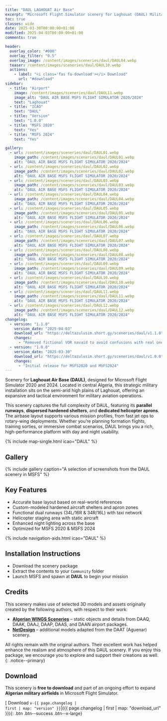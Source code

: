 ```yaml
---
title: "DAUL LAGHOUAT Air Base"
excerpt: "Microsoft Flight Simulator scenery for Laghouat (DAUL) Military Air Base for MSFS2020 & MSFS2024"
toc: true
classes: wide
date: 2025-03-30T00:00:00+01:00
modified: 2025-04-03T00:00:00+01:00
comments: true

header:
  overlay_color: "#000"
  overlay_filter: "0.5"
  overlay_image: /content/images/sceneries/daul/DAUL04.webp
  teaser: /content/images/sceneries/daul/DAUL10.webp
  actions:
    - label: "<i class='fas fa-download'></i> Download"
      url: "#download"
sidebar:
  - title: "Airport"
    image: /content/images/sceneries/daul/DAUL11.webp
    image_alt: "DAUL AIR BASE MSFS FLIGHT SIMULATOR 2020/2024"
    text: "Laghouat"
  - title: "ICAO"
    text: "DAUL"
  - title: "Version"
    text: "1.0.0"
  - title: "MSFS 2020"
    text: "Yes"
  - title: "MSFS 2024"
    text: "Yes"

gallery:
  - url: /content/images/sceneries/daul/DAUL01.webp
    image_path: /content/images/sceneries/daul/DAUL01.webp
    alt: "DAUL AIR BASE MSFS FLIGHT SIMULATOR 2020/2024"
  - url: /content/images/sceneries/daul/DAUL02.webp
    image_path: /content/images/sceneries/daul/DAUL02.webp
    alt: "DAUL AIR BASE MSFS FLIGHT SIMULATOR 2020/2024"
  - url: /content/images/sceneries/daul/DAUL03.webp
    image_path: /content/images/sceneries/daul/DAUL03.webp
    alt: "DAUL AIR BASE MSFS FLIGHT SIMULATOR 2020/2024"
  - url: /content/images/sceneries/daul/DAUL04.webp
    image_path: /content/images/sceneries/daul/DAUL04.webp
    alt: "DAUL AIR BASE MSFS FLIGHT SIMULATOR 2020/2024"
  - url: /content/images/sceneries/daul/DAUL05.webp
    image_path: /content/images/sceneries/daul/DAUL05.webp
    alt: "DAUL AIR BASE MSFS FLIGHT SIMULATOR 2020/2024"
  - url: /content/images/sceneries/daul/DAUL06.webp
    image_path: /content/images/sceneries/daul/DAUL06.webp
    alt: "DAUL AIR BASE MSFS FLIGHT SIMULATOR 2020/2024"
  - url: /content/images/sceneries/daul/DAUL07.webp
    image_path: /content/images/sceneries/daul/DAUL07.webp
    alt: "DAUL AIR BASE MSFS FLIGHT SIMULATOR 2020/2024"
  - url: /content/images/sceneries/daul/DAUL08.webp
    image_path: /content/images/sceneries/daul/DAUL08.webp
    alt: "DAUL AIR BASE MSFS FLIGHT SIMULATOR 2020/2024"
  - url: /content/images/sceneries/daul/DAUL09.webp
    image_path: /content/images/sceneries/daul/DAUL09.webp
    alt: "DAUL AIR BASE MSFS FLIGHT SIMULATOR 2020/2024"
  - url: /content/images/sceneries/daul/DAUL10.webp
    image_path: /content/images/sceneries/daul/DAUL10.webp
    alt: "DAUL AIR BASE MSFS FLIGHT SIMULATOR 2020/2024"
  - url: /content/images/sceneries/daul/DAUL11.webp
    image_path: /content/images/sceneries/daul/DAUL11.webp
    alt: "DAUL AIR BASE MSFS FLIGHT SIMULATOR 2020/2024"
  - url: /content/images/sceneries/daul/DAUL12.webp
    image_path: /content/images/sceneries/daul/DAUL12.webp
    alt: "DAUL AIR BASE MSFS FLIGHT SIMULATOR 2020/2024"
changelog:
  - version: "1.1.0"
    version_date: "2025-04-03"
    download_url: "https://deltazulusim.short.gy/sceneries/daul/v1.1.0"
    changes:
      - "Removed fictional VOR navaid to avoid confusions with real one"
  - version: "1.0.0"
    version_date: "2025-03-30"
    download_url: "https://deltazulusim.short.gy/sceneries/daul/v1.0.0"
    changes:
      - "Initial release for MSFS2020 and MSFS2024"
--- 
```


Scenery for **Laghouat Air Base (DAUL)**, designed for Microsoft Flight Simulator 2020 and 2024. Located in central Algeria, this strategic military installation sits on the semi-arid high plains of Laghouat, offering an expansive and tactical environment for military aviation operations.

This scenery captures the full complexity of DAUL, featuring its **parallel runways**, **dispersed hardened shelters**, and **dedicated helicopter aprons**. The airbase layout supports various mission profiles, from fast jet ops to rotary-wing deployments. Whether you’re planning formation flights, training sorties, or immersive combat scenarios, DAUL brings you a rich, high-performance platform with day and night usability.

{% include map-single.html icao="DAUL" %}

## Gallery  
{% include gallery caption="A selection of screenshots from the DAUL scenery in MSFS" %}

## Key Features

- Accurate base layout based on real-world references  
- Custom-modeled hardened aircraft shelters and apron zones  
- Functional dual runways (34L/16R & 34R/16L) with taxi network  
- Helicopter staging area with static aircraft  
- Enhanced night lighting across the base  
- Optimized for MSFS 2020 & MSFS 2024  

{% include navigation-aids.html icao="DAUL" %}

## Installation Instructions

- Download the scenery package  
- Extract the contents to your `Community` folder  
- Launch MSFS and spawn at **DAUL** to begin your mission  

## Credits

This scenery makes use of selected 3D models and assets originally created by the following authors, with respect to their work:

- **[Algerian WINGS Sceneries](https://www.facebook.com/AlgerianWingsSceneries)** – static objects and details from DAAQ, DAAK, DAAJ, DAAP, DAAS, and DAAN airport packages.  
- **[NetDesign](https://inibuilds.com/products/netdesign-aguenar-daat-msfs)** – additional models adapted from the DAAT (Aguenar) scenery.

All rights remain with the original authors. Their excellent work has helped enhance the realism and atmosphere of this DAUL scenery. If you enjoy this package, we encourage you to explore and support their creations as well.
{: .notice--primary}

## Download

This scenery is **free to download** and part of an ongoing effort to expand **Algerian military airfields** in Microsoft Flight Simulator.

[<i class='fas fa-download'></i> Download <code>v-{{ page.changelog | first | map: "version" }}</code>]({{ page.changelog | first | map: "download_url" }}){: .btn .btn--success .btn--x-large}
